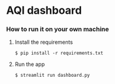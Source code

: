 # AQI dashboard 

### How to run it on your own machine

1. Install the requirements

   ```
   $ pip install -r requirements.txt
   ```

2. Run the app

   ```
   $ streamlit run dashboard.py
   ```
